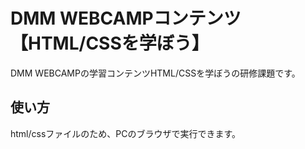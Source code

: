 # DMM WEBCAMPコンテンツ【HTML/CSSを学ぼう】

DMM WEBCAMPの学習コンテンツHTML/CSSを学ぼうの研修課題です。

## 使い方

html/cssファイルのため、PCのブラウザで実行できます。
